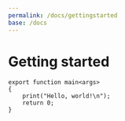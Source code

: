 ```yaml
---
permalink: /docs/gettingstarted
base: /docs
---
```


Getting started
===============

```eel
export function main<args>
{
	print("Hello, world!\n");
	return 0;
}
```